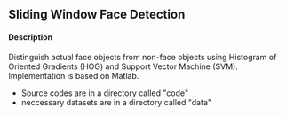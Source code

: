 ## Sliding Window Face Detection


#### Description
Distinguish actual face objects from non-face objects using Histogram of Oriented Gradients (HOG) and Support Vector Machine (SVM).
Implementation is based on Matlab.


- Source codes are in a directory called "code"
- neccessary datasets are in a directory called "data"

